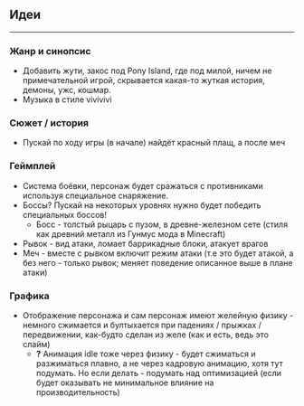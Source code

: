 ## Идеи
---
### Жанр и синопсис
- Добавить жути, закос под Pony Island, где под милой, ничем не примечательной игрой, скрывается какая-то жуткая история, демоны, ужс, кошмар.
- Музыка в стиле vivivivi

### Сюжет / история
- Пускай по ходу игры (в начале) найдёт красный плащ, а после меч

### Геймплей
- Система боёвки, персонаж будет сражаться с противниками используя специальное снаряжение.
- Боссы? Пускай на некоторых уровнях нужно будет победить специальных боссов!
	- Босс - толстый рыцарь с пузом, в древне-железном сете (стиля как древний металл из Гунмус мода в Minecraft)
- Рывок - вид атаки, ломает баррикадные блоки, атакует врагов
- Меч - вместе с рывком включит режим атаки (т.е это будет атакой, а без него - только рывок; меняет поведение описанное выше в плане атаки)

### Графика
- Отображение персонажа и сам персонаж имеют желейную физику - немного сжимается и бултыхается при падениях / прыжках / передвижении, как-будто сделан из желе (как и есть, ведь это слайм)
	- **?** Анимация idle тоже через физику - будет сжиматься и разжиматься плавно, а не через кадровую анимацию, хотя тут подумать. Но если делать - подумать над оптимизацией (если будет оказывать не минимальное влияние на производительность)

